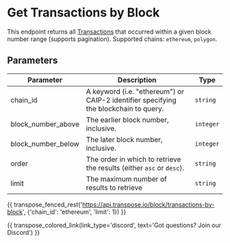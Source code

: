 # Get Transactions by Block

This endpoint returns all [Transactions](../models/transaction_model.md) that occurred within a given block number range (supports pagination). Supported chains: `ethereum`, `polygon`.

## Parameters
| Parameter | Description | Type |
| --------- | ----------- | ---- |
| chain_id | A keyword (i.e. "ethereum") or CAIP-2 identifier specifying the blockchain to query. | `string` |
| block_number_above | The earlier block number, inclusive. | `integer` |
| block_number_below | The later block number, inclusive. | `integer` |
| order | The order in which to retrieve the results (either `asc` or `desc`). | `string` |
| limit | The maximum number of results to retrieve | `string` |

{{ transpose_fenced_rest('https://api.transpose.io/block/transactions-by-block', {'chain_id': 'ethereum', 'limit': 1}) }}

{{ transpose_colored_link(link_type='discord', text='Got questions?  Join our Discord') }}
